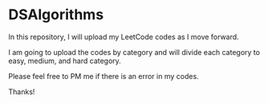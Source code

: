 # DSAlgorithms

In this repository, I will upload my LeetCode codes as I move forward. 

I am going to upload the codes by category and will divide each category to easy, medium, and hard category. 

Please feel free to PM me if there is an error in my codes.

Thanks! 
